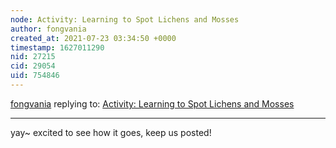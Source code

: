 ```yaml
---
node: Activity: Learning to Spot Lichens and Mosses
author: fongvania
created_at: 2021-07-23 03:34:50 +0000
timestamp: 1627011290
nid: 27215
cid: 29054
uid: 754846
---
```




[fongvania](../profile/fongvania) replying to: [Activity: Learning to Spot Lichens and Mosses](../notes/fongvania/07-21-2021/learning-to-spot-lichens-and-mosses)

----
yay~ excited to see how it goes, keep us posted!
